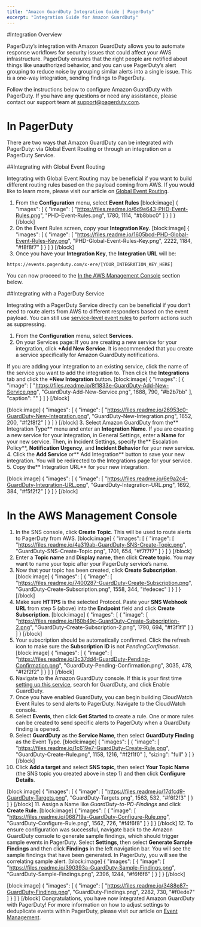 ```yaml
---
title: "Amazon GuardDuty Integration Guide | PagerDuty"
excerpt: "Integration Guide for Amazon GuardDuty"
---
```

#Integration Overview

PagerDuty’s integration with Amazon GuardDuty allows you to automate response workflows for  security issues that could affect your AWS infrastructure. PagerDuty ensures that the right people are notified about things like unauthorized behavior, and you can use PagerDuty’s alert grouping to reduce noise by grouping similar alerts into a single issue. This is a one-way integration, sending findings to PagerDuty.

Follow the instructions below to configure Amazon GuardDuty with PagerDuty. If you have any questions or need any assistance, please contact our support team at <a href="mailto:support@pagerduty.com">support@pagerduty.com</a>.

# In PagerDuty 

There are two ways that Amazon GuardDuty can be integrated with PagerDuty: via Global Event Routing or through an integration on a PagerDuty Service.

##Integrating with Global Event Routing

Integrating with Global Event Routing may be beneficial if you want to build different routing rules based on the payload coming from AWS. If you would like to learn more, please visit our article on [Global Event Routing](https://support.pagerduty.com/docs/global-event-routing).  

1. From the **Configuration** menu, select **Event Rules**
[block:image]
{
  "images": [
    {
      "image": [
        "https://files.readme.io/6d9e643-PHD-Event-Rules.png",
        "PHD-Event-Rules.png",
        1780,
        1114,
        "#b8bbc0"
      ]
    }
  ]
}
[/block]
2. On the Event Rules screen, copy your **Integration Key**.
[block:image]
{
  "images": [
    {
      "image": [
        "https://files.readme.io/1605bcd-PHD-Global-Event-Rules-Key.png",
        "PHD-Global-Event-Rules-Key.png",
        2222,
        1184,
        "#f8f8f7"
      ]
    }
  ]
}
[/block]
3. Once you have your **Integration Key**, the **Integration URL** will be:

`https://events.pagerduty.com/x-ere/[YOUR_INTEGRATION_KEY_HERE]`

You can now proceed to the [In the AWS Management Console](https://support.pagerduty.com/v1/docs/aws-guardduty-integration-guide#section-in-the-aws-management-console) section below. 

##Integrating with a PagerDuty Service

Integrating with a PagerDuty Service directly can be beneficial if you don’t need to route alerts from AWS to different responders based on the event payload. You can still use [service-level event rules](https://support.pagerduty.com/docs/event-management#section-configure-event-rules-for-a-service) to perform actions such as suppressing.

1. From the **Configuration** menu, select **Services**.
2. On your Services page: If you are creating a new service for your integration, click **+Add New Service**. It is recommended that you create a service specifically for Amazon GuardDuty notifications.

If you are adding your integration to an existing service, click the name of the service you want to add the integration to. Then click the **Integrations** tab and click the **+New Integration** button.
[block:image]
{
  "images": [
    {
      "image": [
        "https://files.readme.io/8f1833e-GuardDuty-Add-New-Service.png",
        "GuardDuty-Add-New-Service.png",
        1688,
        790,
        "#b2b7bb"
      ],
      "caption": ""
    }
  ]
}
[/block]

[block:image]
{
  "images": [
    {
      "image": [
        "https://files.readme.io/26953c0-GuardDuty-New-Integration.png",
        "GuardDuty-New-Integration.png",
        1652,
        200,
        "#f2f8f2"
      ]
    }
  ]
}
[/block]
3. Select Amazon GuardDuty from the** Integration Type** menu and enter an **Integration Name**.
If you are creating a new service for your integration, in General Settings, enter a **Name** for your new service. Then, in Incident Settings, specify the** Escalation Policy**, **Notification Urgency**, and **Incident Behavior** for your new service.
4. Click the **Add Service** or** Add Integration** button to save your new integration. You will be redirected to the Integrations page for your service.
5. Copy the** Integration URL** for your new integration.

[block:image]
{
  "images": [
    {
      "image": [
        "https://files.readme.io/6e9a2c4-GuardDuty-Integration-URL.png",
        "GuardDuty-Integration-URL.png",
        1692,
        384,
        "#f5f2f2"
      ]
    }
  ]
}
[/block]
# In the AWS Management Console

1. In the SNS console, click **Create Topic**. This will be used to route alerts to PagerDuty from AWS.
[block:image]
{
  "images": [
    {
      "image": [
        "https://files.readme.io/4a319ab-GuardDuty-SNS-Create-Topic.png",
        "GuardDuty-SNS-Create-Topic.png",
        1701,
        654,
        "#f7f7f7"
      ]
    }
  ]
}
[/block]
2. Enter a **Topic name** and **Display name**, then click **Create topic**. You may want to name your topic after your PagerDuty service’s name.
3. Now that your topic has been created, click **Create Subscription**.
[block:image]
{
  "images": [
    {
      "image": [
        "https://files.readme.io/7400287-GuardDuty-Create-Subscription.png",
        "GuardDuty-Create-Subscription.png",
        1558,
        344,
        "#edecec"
      ]
    }
  ]
}
[/block]
4. Make sure **HTTPS** is the selected Protocol. Paste your **SNS Webhook URL** from step 5 (above) into the **Endpoint** field and click **Create Subscription**.
[block:image]
{
  "images": [
    {
      "image": [
        "https://files.readme.io/160b49c-GuardDuty-Create-Subscription-2.png",
        "GuardDuty-Create-Subscription-2.png",
        1790,
        694,
        "#f3f1f1"
      ]
    }
  ]
}
[/block]
5. Your subscription should be automatically confirmed. Click the refresh icon to make sure the **Subscription ID** is not *PendingConfirmation*.
[block:image]
{
  "images": [
    {
      "image": [
        "https://files.readme.io/3c37dd4-GuardDuty-Pending-Confirmation.png",
        "GuardDuty-Pending-Confirmation.png",
        3035,
        478,
        "#f2f2f2"
      ]
    }
  ]
}
[/block]
6. Navigate to the Amazon GuardDuty console. If this is your first time [setting up this service](https://docs.aws.amazon.com/guardduty/latest/ug/guardduty_settingup.html#guardduty_enable-gd), search for GuardDuty, and click Enable GuardDuty. 
7. Once you have enabled GuardDuty, you can begin building CloudWatch Event Rules to send alerts to PagerDuty. Navigate to the CloudWatch console.
8. Select **Events**, then click **Get Started** to create a rule. One or more rules can be created to send specific alerts to PagerDuty when a GuardDuty finding is opened.
9. Select **GuardDuty** as the **Service Name**, then select **GuardDuty Finding** as the Event Type.
[block:image]
{
  "images": [
    {
      "image": [
        "https://files.readme.io/1c619e7-GuardDuty-Create-Rule.png",
        "GuardDuty-Create-Rule.png",
        1158,
        1216,
        "#f2f1f0"
      ],
      "sizing": "full"
    }
  ]
}
[/block]
10. Click **Add a target** and select **SNS topic**, then select **Your Topic Name** (the SNS topic you created above in step 1) and then click **Configure Details**.

[block:image]
{
  "images": [
    {
      "image": [
        "https://files.readme.io/17dfcd9-GuardDuty-Targets.png",
        "GuardDuty-Targets.png",
        1563,
        532,
        "#f6f2f3"
      ]
    }
  ]
}
[/block]
11. Assign a Name like *GuardDuty-to-PD-Findings* and click **Create Rule**.
[block:image]
{
  "images": [
    {
      "image": [
        "https://files.readme.io/068719a-GuardDuty-Configure-Rule.png",
        "GuardDuty-Configure-Rule.png",
        1562,
        726,
        "#f4f6f8"
      ]
    }
  ]
}
[/block]
12. To ensure configuration was successful, navigate back to the Amazon GuardDuty console to generate sample findings, which should trigger sample events in PagerDuty. Select **Settings**, then select **Generate Sample Findings** and then click **Findings** in the left navigation bar. You will see the sample findings that have been generated. In PagerDuty, you will see the correlating sample alert. 
[block:image]
{
  "images": [
    {
      "image": [
        "https://files.readme.io/390393a-GuardDuty-Sample-Findings.png",
        "GuardDuty-Sample-Findings.png",
        2396,
        1244,
        "#f6f6f6"
      ]
    }
  ]
}
[/block]

[block:image]
{
  "images": [
    {
      "image": [
        "https://files.readme.io/3488e87-GuardDuty-Findings.png",
        "GuardDuty-Findings.png",
        2282,
        730,
        "#f0ede7"
      ]
    }
  ]
}
[/block]
Congratulations, you have now integrated Amazon GuardDuty with PagerDuty! For more information on how to adjust settings to deduplicate events within PagerDuty, please visit our article on [Event Management](https://support.pagerduty.com/docs/event-management).